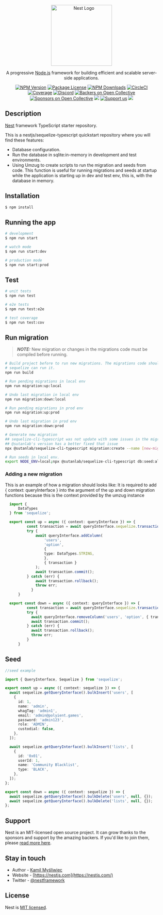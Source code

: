 <p align="center">
  <a href="http://nestjs.com/" target="blank"><img src="https://nestjs.com/img/logo-small.svg" width="200" alt="Nest Logo" /></a>
</p>

[circleci-image]: https://img.shields.io/circleci/build/github/nestjs/nest/master?token=abc123def456
[circleci-url]: https://circleci.com/gh/nestjs/nest

  <p align="center">A progressive <a href="http://nodejs.org" target="_blank">Node.js</a> framework for building efficient and scalable server-side applications.</p>
    <p align="center">
<a href="https://www.npmjs.com/~nestjscore" target="_blank"><img src="https://img.shields.io/npm/v/@nestjs/core.svg" alt="NPM Version" /></a>
<a href="https://www.npmjs.com/~nestjscore" target="_blank"><img src="https://img.shields.io/npm/l/@nestjs/core.svg" alt="Package License" /></a>
<a href="https://www.npmjs.com/~nestjscore" target="_blank"><img src="https://img.shields.io/npm/dm/@nestjs/common.svg" alt="NPM Downloads" /></a>
<a href="https://circleci.com/gh/nestjs/nest" target="_blank"><img src="https://img.shields.io/circleci/build/github/nestjs/nest/master" alt="CircleCI" /></a>
<a href="https://coveralls.io/github/nestjs/nest?branch=master" target="_blank"><img src="https://coveralls.io/repos/github/nestjs/nest/badge.svg?branch=master#9" alt="Coverage" /></a>
<a href="https://discord.gg/G7Qnnhy" target="_blank"><img src="https://img.shields.io/badge/discord-online-brightgreen.svg" alt="Discord"/></a>
<a href="https://opencollective.com/nest#backer" target="_blank"><img src="https://opencollective.com/nest/backers/badge.svg" alt="Backers on Open Collective" /></a>
<a href="https://opencollective.com/nest#sponsor" target="_blank"><img src="https://opencollective.com/nest/sponsors/badge.svg" alt="Sponsors on Open Collective" /></a>
  <a href="https://paypal.me/kamilmysliwiec" target="_blank"><img src="https://img.shields.io/badge/Donate-PayPal-ff3f59.svg"/></a>
    <a href="https://opencollective.com/nest#sponsor"  target="_blank"><img src="https://img.shields.io/badge/Support%20us-Open%20Collective-41B883.svg" alt="Support us"></a>
  <a href="https://twitter.com/nestframework" target="_blank"><img src="https://img.shields.io/twitter/follow/nestframework.svg?style=social&label=Follow"></a>
</p>
  <!--[![Backers on Open Collective](https://opencollective.com/nest/backers/badge.svg)](https://opencollective.com/nest#backer)
  [![Sponsors on Open Collective](https://opencollective.com/nest/sponsors/badge.svg)](https://opencollective.com/nest#sponsor)-->

## Description

[Nest](https://github.com/nestjs/nest) framework TypeScript starter repository.

This is a nestjs/sequelize-typescript quickstart repository where you will find these features:
* Database configuration.
* Run the database in sqlite:in-memory in development and test environments.
* Using Umzug to create scripts to run the migration and seeds from code. This function is useful for  running migrations and seeds at startup while the application is starting up in dev and test env, this is, with the database in memory.

## Installation

```bash
$ npm install
```

## Running the app

```bash
# development
$ npm run start

# watch mode
$ npm run start:dev

# production mode
$ npm run start:prod
```

## Test

```bash
# unit tests
$ npm run test

# e2e tests
$ npm run test:e2e

# test coverage
$ npm run test:cov
```

## Run migration

>**_NOTE:_** New migration or changes in the migrations code must be compiled before running.

```bash
# Build project before to run new migrations. The migrations code should be compiled in order to
# sequelize can run it.
npm run build

# Run pending migrations in local env
npm run migration:up:local

# Undo last migration in local env
npm run migration:down:local

# Run pending migrations in prod env
npm run migration:up:prod

# Undo last migration in prod env
npm run migration:down:prod

# Generate new migration
## sequelize-cli-typescript was not update with some issues in the migration creation
## @sutanlab's version has a better fixed that issue
npx @sutanlab/sequelize-cli-typescript migration:create --name [new-migration-name]

# Run seeds in local env.
export NODE_ENV=local;npx @sutanlab/sequelize-cli-typescript db:seed:all
```

### Adding a new migration
This is an example of how a migration should looks like:
It is required to add { context: queryInterface } into the argument of the up and down migration functions because this is the context provided by the umzug instance

```ts
  import {
      DataTypes
  } from 'sequelize';

  export const up = async ({ context: queryInterface }) => {
          const transaction = await queryInterface.sequelize.transaction();
          try {
              await queryInterface.addColumn(
                  'users',
                  'option',
                  {
                  type: DataTypes.STRING,
                  },
                  { transaction }
              );
              await transaction.commit();
          } catch (err) {
              await transaction.rollback();
              throw err;
            }
      }

  export const down = async ({ context: queryInterface }) => {
          const transaction = await queryInterface.sequelize.transaction();
          try {
            await queryInterface.removeColumn('users', 'option', { transaction });
            await transaction.commit();
          } catch (err) {
            await transaction.rollback();
            throw err;
          }
      }
```

## Seed
```ts
//seed example

import { QueryInterface, Sequelize } from 'sequelize';

export const up = async ({ context: sequelize }) => {
  await sequelize.getQueryInterface().bulkInsert('users', [
    {
      id: 1,
      name: 'admin',
      whagTag: 'admin1',
      email: 'admin@polyient.games',
      password: 'admin123',
      role: 'ADMIN',
      custodial: false,
    },
  ]);

  await sequelize.getQueryInterface().bulkInsert('lists', [
    {
      id: '0x01',
      userId: 1,
      name: 'Community Blacklist',
      type: 'BLACK',
    },
  ]);
};

export const down = async ({ context: sequelize }) => {
  await sequelize.getQueryInterface().bulkDelete('users', null, {});
  await sequelize.getQueryInterface().bulkDelete('lists', null, {});
};

```

## Support

Nest is an MIT-licensed open source project. It can grow thanks to the sponsors and support by the amazing backers. If you'd like to join them, please [read more here](https://docs.nestjs.com/support).

## Stay in touch

- Author - [Kamil Myśliwiec](https://kamilmysliwiec.com)
- Website - [https://nestjs.com](https://nestjs.com/)
- Twitter - [@nestframework](https://twitter.com/nestframework)

## License

Nest is [MIT licensed](LICENSE).
